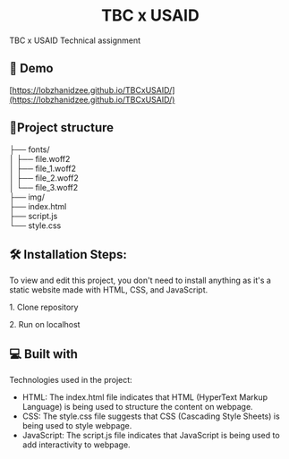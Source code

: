 <h1 align="center" id="title">TBC x USAID</h1>

<p id="description">TBC x USAID Technical assignment</p>

<h2>🚀 Demo</h2>

[https://lobzhanidzee.github.io/TBCxUSAID/](https://lobzhanidzee.github.io/TBCxUSAID/)

<h2>📂Project structure</h2>

├── fonts/ <br>
│ ├── file.woff2 <br>
│ ├── file_1.woff2 <br>
│ ├── file_2.woff2 <br>
│ └── file_3.woff2 <br>
├── img/ <br>
├── index.html <br>
├── script.js <br>
└── style.css<br>

<h2>🛠️ Installation Steps:</h2>
To view and edit this project, you don't need to install anything as it's a static website made with HTML, CSS, and JavaScript.
<p>1. Clone repository</p>
<p>2. Run on localhost</p>

<h2>💻 Built with</h2>

Technologies used in the project:

- HTML: The index.html file indicates that HTML (HyperText Markup Language) is being used to structure the content on webpage.
- CSS: The style.css file suggests that CSS (Cascading Style Sheets) is being used to style webpage.
- JavaScript: The script.js file indicates that JavaScript is being used to add interactivity to webpage.
